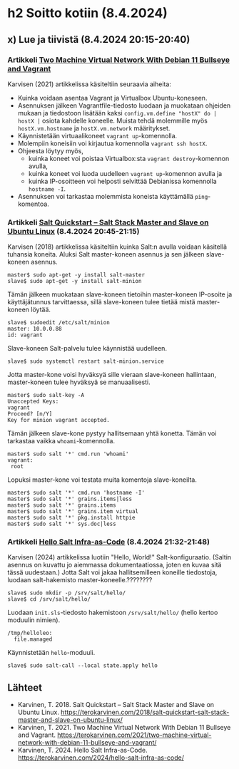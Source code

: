 # h2 Soitto kotiin (8.4.2024)

## x) Lue ja tiivistä (8.4.2024 20:15-20:40)
### Artikkeli [Two Machine Virtual Network With Debian 11 Bullseye and Vagrant](https://terokarvinen.com/2021/two-machine-virtual-network-with-debian-11-bullseye-and-vagrant/)
Karvisen (2021) artikkelissa  käsiteltiin seuraavia aiheita:
* Kuinka voidaan asentaa Vagrant ja Virtualbox Ubuntu-koneseen.
* Asennuksen jälkeen Vagrantfile-tiedosto luodaan ja muokataan ohjeiden mukaan ja tiedostoon lisätään kaksi `config.vm.define "hostX" do | hostX |` osiota kahdelle koneelle. Muista tehdä molemmille myös `hostX.vm.hostname` ja `hostX.vm.network` määritykset.
* Käynnistetään virtuaalikoneet `vagrant up`-komennolla.
* Molempiin koneisiin voi kirjautua komennolla `vagrant ssh hostX`.
* Ohjeesta löytyy myös,
	* kuinka koneet voi poistaa Virtualbox:sta `vagrant destroy`-komennon avulla,
	* kuinka koneet voi luoda uudelleen `vagrant up`-komennon avulla ja
 	* kuinka IP-osoitteen voi helposti selvittää Debianissa komennolla `hostname -I`.
* Asennuksen voi tarkastaa molemmista koneista käyttämällä `ping`-komentoa.

### Artikkeli [Salt Quickstart – Salt Stack Master and Slave on Ubuntu Linux](https://terokarvinen.com/2018/salt-quickstart-salt-stack-master-and-slave-on-ubuntu-linux/) (8.4.2024 20:45-21:15)
Karvisen (2018) artikkelissa käsiteltiin kuinka Salt:n avulla voidaan käsitellä tuhansia koneita. Aluksi Salt master-koneen asennus ja sen jälkeen slave-koneen asennus.
```
master$ sudo apt-get -y install salt-master
slave$ sudo apt-get -y install salt-minion
```

Tämän jälkeen muokataan slave-koneen tietoihin master-koneen IP-osoite ja käyttäjätunnus tarvittaessa, sillä slave-koneen tulee tietää mistä master-koneen löytää.
```
slave$ sudoedit /etc/salt/minion
master: 10.0.0.88
id: vagrant
```
Slave-koneen Salt-palvelu tulee käynnistää uudelleen.
```
slave$ sudo systemctl restart salt-minion.service
```
Jotta master-kone voisi hyväksyä sille vieraan slave-koneen hallintaan, master-koneen tulee hyväksyä se manuaalisesti.
```
master$ sudo salt-key -A
Unaccepted Keys:
vagrant
Proceed? [n/Y]
Key for minion vagrant accepted.
```

Tämän jälkeen slave-kone pystyy hallitsemaan yhtä konetta. Tämän voi tarkastaa vaikka `whoami`-komennolla.
```
master$ sudo salt '*' cmd.run 'whoami'
vagrant:
 root
```
Lopuksi master-kone voi testata muita komentoja slave-koneilta.
```
master$ sudo salt '*' cmd.run 'hostname -I'
master$ sudo salt '*' grains.items|less
master$ sudo salt '*' grains.items
master$ sudo salt '*' grains.item virtual
master$ sudo salt '*' pkg.install httpie
master$ sudo salt '*' sys.doc|less
```

### Artikkeli [Hello Salt Infra-as-Code](https://terokarvinen.com/2024/hello-salt-infra-as-code/) (8.4.2024 21:32-21:48)
Karvisen (2024) artikkelissa luotiin "Hello, World!" Salt-konfiguraatio. (Saltin asennus on kuvattu jo aiemmassa dokumentaatiossa, joten en kuvaa sitä tässä uudestaan.)
Jotta Salt voi jakaa hallitsemilleen koneille tiedostoja, luodaan salt-hakemisto master-koneelle.????????
```
slave$ sudo mkdir -p /srv/salt/hello/
slave$ cd /srv/salt/hello/
```
Luodaan `init.sls`-tiedosto hakemistoon `/srv/salt/hello/` (hello kertoo moduulin nimien).
```
/tmp/helloleo:
  file.managed
```
Käynnistetään `hello`-moduuli.
```
slave$ sudo salt-call --local state.apply hello
```




## Lähteet
* Karvinen, T. 2018. Salt Quickstart – Salt Stack Master and Slave on Ubuntu Linux. https://terokarvinen.com/2018/salt-quickstart-salt-stack-master-and-slave-on-ubuntu-linux/
* Karvinen, T. 2021. Two Machine Virtual Network With Debian 11 Bullseye and Vagrant. https://terokarvinen.com/2021/two-machine-virtual-network-with-debian-11-bullseye-and-vagrant/
* Karvinen, T. 2024. Hello Salt Infra-as-Code. https://terokarvinen.com/2024/hello-salt-infra-as-code/
